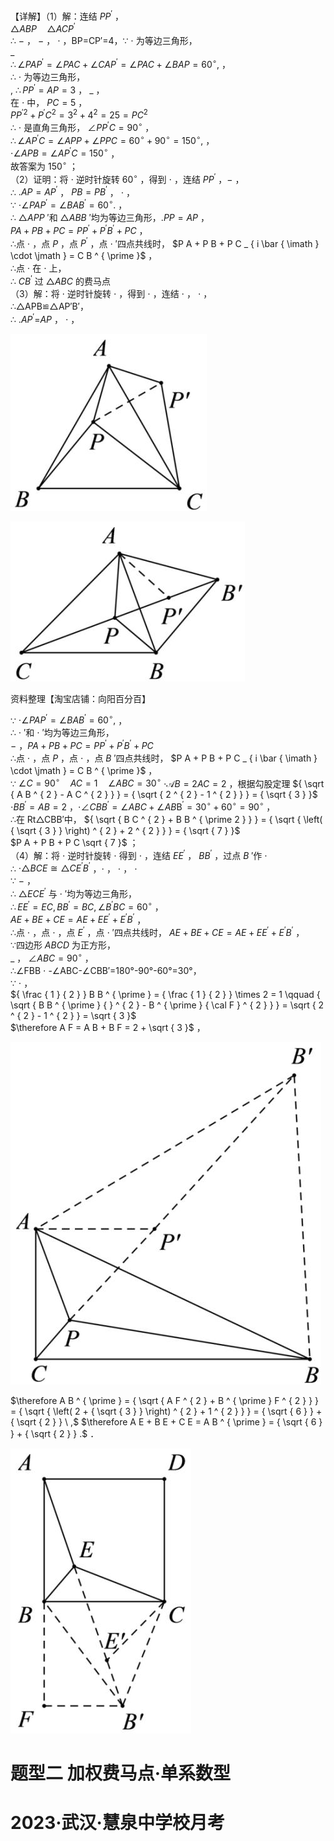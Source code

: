 【详解】（1）解：连结 $P P ^ { \prime }$ ，  
$\triangle A B P \quad \triangle A C P ^ { \prime }$   
∴ $-$ ， $-$ ， $\cdot$ ，BP=CP′=4，∵ $\cdot$ 为等边三角形，  
$\_$   
$\therefore \angle P A P ^ { \prime } = \angle P A C + \angle C A P ^ { \prime } = \angle P A C + \angle B A P = 6 0 ^ { \circ } ,$ ，  
∴ $\cdot$ 为等边三角形，  
, $\therefore P P ^ { \prime } { = } A P { = } 3$ ， $\_$ ，  
在 $\cdot$ 中， $P C { = } 5$ ，  
$P P ^ { \prime 2 } + P ^ { \prime } C ^ { 2 } = 3 ^ { 2 } + 4 ^ { 2 } = 2 5 = P C ^ { 2 }$   
∴ $\cdot$ 是直角三角形， $\angle P P ^ { \prime } C { = } 9 0 ^ { \circ }$ ，  
$\therefore \angle A P ^ { \prime } C = \angle A P P + \angle P P C = 6 0 ^ { \circ } + 9 0 ^ { \circ } = 1 5 0 ^ { \circ } ,$ ，  
$\cdot \angle A P B { = } \angle A P ^ { \prime } C { = } 1 5 0 ^ { \circ }$ ，  
故答案为 $1 5 0 ^ { \circ }$ ；  
（2）证明：将 $\cdot$ 逆时针旋转 $6 0 ^ { \circ }$ ，得到 $\cdot$ ，连结 $P P ^ { \prime }$ ，$-$ ，  
∴ $. A P { = } A P ^ { \prime }$ ， $P B { = } P B ^ { \prime }$ ， $\cdot$ ，  
∵ $\cdot \angle P A P ^ { \prime } { = } \angle B A B ^ { \prime } { = } 6 0 ^ { \circ } .$ ，  
∴ $\triangle A P P$ ′和 $\triangle A B B$ ′均为等边三角形，$. P P { = } A P$ ，  
$P A + P B + P C = P P ^ { \prime } + P ^ { \prime } B ^ { \prime } + P C$ ，  
∴点 $\cdot$ ，点 $P$ ，点 $P ^ { \prime }$ ，点 $\cdot$ ′四点共线时， $P A + P B + P C _ { i \bar { \imath } \cdot \jmath } = C B ^ { \prime }$ ，  
∴点 $\cdot$ 在 $\cdot$ 上，  
∴ $C B ^ { \prime }$ 过 ${ \triangle A B C }$ 的费马点  
（3）解：将 $\cdot$ 逆时针旋转 $\cdot$ ，得到 $\cdot$ ，连结 $\cdot$ ， $\cdot$ ，  
∴△APB≌△AP′B′，  
∴ $. A P { ^ { \prime } = } A P$ ， $\cdot$ ，

![](<../../qs_image_DB/专题2-2_费马点与加权费马点详细总结（解析版）/d6a580809c419dc7dd2a37c48c816b61154f13dcf7f8a139ba7cec6d28e3f556.jpg>)

![](<../../qs_image_DB/专题2-2_费马点与加权费马点详细总结（解析版）/ae4c38e77783e50c5a6be196e2b1c73cc4926c4758b9e33c0639ce07f215875d.jpg>)

资料整理【淘宝店铺：向阳百分百】

∵ $\cdot \angle P A P ^ { \prime } = \angle B A B ^ { \prime } = 6 0 ^ { \circ } ,$ ，  
∴ $\cdot$ ′和 $\cdot$ ′均为等边三角形，  
$-$ ，$P A + P B + P C = P P ^ { \prime } + P ^ { \prime } B ^ { \prime } + P C$   
∴点 $\cdot$ ，点 $P$ ，点 $\cdot$ ，点 $B$ ′四点共线时， $P A + P B + P C _ { i \bar { \imath } \cdot \jmath } = C B ^ { \prime }$ ，  
∵ $\angle C = 9 0 ^ { \circ } \quad A C = 1 \quad \angle A B C = 3 0 ^ { \circ }$ $\scriptstyle \cdot { \mathcal { A } } B = 2 A C = 2$ ，根据勾股定理 ${ \sqrt { A B ^ { 2 } - A C ^ { 2 } } } = { \sqrt { 2 ^ { 2 } - 1 ^ { 2 } } } = { \sqrt { 3 } }$ $\cdot B B ^ { \prime } { = } A B { = } 2$ ，$\cdot \angle C B B ^ { \prime } = \angle A B C + \angle A B \mathrm { B } ^ { \prime } = 3 0 ^ { \circ } + 6 0 ^ { \circ } = 9 0 ^ { \circ }$ ，  
∴在 Rt△CBB′中， ${ \sqrt { B C ^ { 2 } + B B ^ { \prime 2 } } } = { \sqrt { \left( { \sqrt { 3 } } \right) ^ { 2 } + 2 ^ { 2 } } } = { \sqrt { 7 } }$   
$P A + P B + P C \sqrt { 7 }$ ；  
（4）解：将 $\cdot$ 逆时针旋转 $\cdot$ 得到 $\cdot$ ，连结 $E E ^ { \prime }$ ， $B B ^ { \prime }$ ，过点 $B$ ′作 $\cdot$   
∴ $\cdot \triangle B C E \cong \triangle C E ^ { \prime } B ^ { \prime }$ ，$\cdot$ ， $\cdot$ ， $\cdot$   
∵ $-$ ，  
∴ $\triangle E C E ^ { \prime }$ 与 $\cdot$ ′均为等边三角形，  
$\therefore E E ^ { \prime } = E C , B B ^ { \prime } = B C , \angle B ^ { \prime } B C = 6 0 ^ { \circ }$ ，  
$A E + B E + C E = A E + E E ^ { \prime } + E ^ { \prime } B ^ { \prime }$ ，  
∴点 $\cdot$ ，点 $\cdot$ ，点 $E ^ { \prime }$ ，点 $\cdot$ ′四点共线时， $A E + B E + C E = A E + E E ^ { \prime } + E ^ { \prime } B ^ { \prime }$ ，  
∵四边形 $A B C D$ 为正方形，  
$\_$ ， $\angle A B C { = } 9 0 ^ { \circ }$ ，  
∴∠FBB $\cdot$ -∠ABC-∠CBB′=180°-90°-60°=30°，  
∵ $\cdot$ ，  
${ \frac { 1 } { 2 } } B B ^ { \prime } = { \frac { 1 } { 2 } } \times 2 = 1 \qquad { \sqrt { B B ^ { \prime } { } ^ { 2 } - B ^ { \prime } { \cal F } ^ { 2 } } } = \sqrt { 2 ^ { 2 } - 1 ^ { 2 } } = \sqrt { 3 }$   
$\therefore A F = A B + B F = 2 + \sqrt { 3 }$ ，

![](<../../qs_image_DB/专题2-2_费马点与加权费马点详细总结（解析版）/32d7377fe055a1744bfa2a221bab30141f62e5e08a70eb6c4e51aa8122a446c4.jpg>)

$\therefore A B ^ { \prime } = { \sqrt { A F ^ { 2 } + B ^ { \prime } F ^ { 2 } } } = { \sqrt { \left( 2 + { \sqrt { 3 } } \right) ^ { 2 } + 1 ^ { 2 } } } = { \sqrt { 6 } } + { \sqrt { 2 } } \ ,$ $\therefore A E + B E + C E = A B ^ { \prime } = { \sqrt { 6 } } + { \sqrt { 2 } } .$ ．

![](<../../qs_image_DB/专题2-2_费马点与加权费马点详细总结（解析版）/c9bbdcbf3184613862747945f1735c239288edbfe611b9cadc52508fd29b528e.jpg>)

# 题型二 加权费马点·单系数型

# 2023·武汉·慧泉中学校月考
